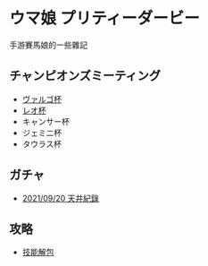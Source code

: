 # ウマ娘 プリティーダービー

手游賽馬娘的一些雜記


## チャンピオンズミーティング

- [ヴァルゴ杯](./champions-meeting/2021-09-26-virgo-race.md)
- [レオ杯](./champions-meeting/2021-08-27-leo-race.md)
- キャンサー杯
- ジェミニ杯
- タウラス杯

## ガチャ

- [2021/09/20 天井紀錄](./gacha/2021-09-20.md)

## 攻略
- [技能解包](https://docs.google.com/spreadsheets/u/0/d/1Escw73cLZCUFiVvFvYEDfhViQpw-emBoYu5T9c--1f4/htmlview)


<div class="mt-20">
  <Comment />
</div>

<script>
import Comment from "@theme/components/Comment.vue";

export default {
  components: {
    Comment
  }
}
</script>